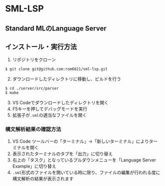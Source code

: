 # SML-LSP

## Standard MLのLanguage Server

## インストール・実行方法
1. リポジトリをクローン
```console
$ git clone git@github.com:rom6621/sml-lsp.git
```
2. ダウンロードしたディレクトリに移動し、ビルドを行う
```console
$ cd ./server/src/parser
$ make
```
3. VS Codeでダウンロードしたディレクトリを開く
4. F5キーを押してデバッグモードを実行
5. 拡張子が`.sml`の適当なファイルを開く

### 構文解析結果の確認方法
1. VS Code ツールバーの「ターミナル」→「新しいターミナル」によりターミナルを開く
2. 表示されたターミナルのタブを「出力」に切り替え
3. 右上の「タスク」となっているプルダウンメニューを「Language Server Example」に切り替え
4. `.sml`形式のファイルを開いている時に限り、ファイルの編集が行われる度に構文解析の結果が表示されます